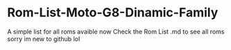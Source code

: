# Rom-List-Moto-G8-Dinamic-Family
A simple list for all roms avaible now 
Check the Rom List .md to see all roms sorry im new to github lol
